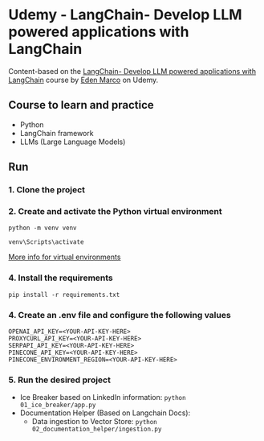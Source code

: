 # Udemy - LangChain- Develop LLM powered applications with LangChain

Content-based on the [LangChain- Develop LLM powered applications with LangChain](https://www.udemy.com/course/langchain/) course by [Eden Marco](https://www.udemy.com/course/langchain/#instructor-1) on Udemy.

## Course to learn and practice
- Python
- LangChain framework
- LLMs (Large Language Models)

## Run

### 1. Clone the project

### 2. Create and activate the Python virtual environment

```
python -m venv venv

venv\Scripts\activate
```

[More info for virtual environments](https://docs.python.org/3/library/venv.html#creating-virtual-environments)

### 4. Install the requirements

```
pip install -r requirements.txt
```

### 4. Create an .env file and configure the following values

```
OPENAI_API_KEY=<YOUR-API-KEY-HERE>
PROXYCURL_API_KEY=<YOUR-API-KEY-HERE>
SERPAPI_API_KEY=<YOUR-API-KEY-HERE>
PINECONE_API_KEY=<YOUR-API-KEY-HERE>
PINECONE_ENVIRONMENT_REGION=<YOUR-API-KEY-HERE>
```

### 5. Run the desired project
 * Ice Breaker based on LinkedIn information: ```python 01_ice_breaker/app.py```
 * Documentation Helper (Based on Langchain Docs):
    * Data ingestion to Vector Store: ```python 02_documentation_helper/ingestion.py```